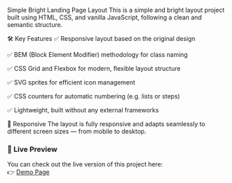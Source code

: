 Simple Bright Landing Page Layout
This is a simple and bright layout project built using HTML, CSS, and vanilla JavaScript, following a clean and semantic structure.

🛠 Key Features
✅ Responsive layout based on the original design

✅ BEM (Block Element Modifier) methodology for class naming

✅ CSS Grid and Flexbox for modern, flexible layout structure

✅ SVG sprites for efficient icon management

✅ CSS counters for automatic numbering (e.g. lists or steps)

✅ Lightweight, built without any external frameworks

📱 Responsive
The layout is fully responsive and adapts seamlessly to different screen sizes — from mobile to desktop.

### 🚀 Live Preview

You can check out the live version of this project here:  
👉 [Demo Page](https://yuliiakosenchuk.github.io/individual_travel/)

